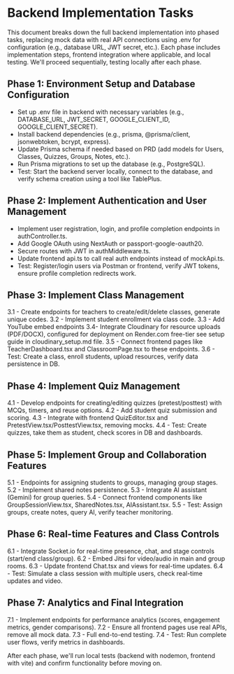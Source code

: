 # Backend Implementation Tasks

This document breaks down the full backend implementation into phased tasks, replacing mock data with real API connections using .env for configuration (e.g., database URL, JWT secret, etc.). Each phase includes implementation steps, frontend integration where applicable, and local testing. We'll proceed sequentially, testing locally after each phase.

## Phase 1: Environment Setup and Database Configuration
- Set up .env file in backend with necessary variables (e.g., DATABASE_URL, JWT_SECRET, GOOGLE_CLIENT_ID, GOOGLE_CLIENT_SECRET).
- Install backend dependencies (e.g., prisma, @prisma/client, jsonwebtoken, bcrypt, express).
- Update Prisma schema if needed based on PRD (add models for Users, Classes, Quizzes, Groups, Notes, etc.).
- Run Prisma migrations to set up the database (e.g., PostgreSQL).
- Test: Start the backend server locally, connect to the database, and verify schema creation using a tool like TablePlus.

## Phase 2: Implement Authentication and User Management
- Implement user registration, login, and profile completion endpoints in authController.ts.
- Add Google OAuth using NextAuth or passport-google-oauth20.
- Secure routes with JWT in authMiddleware.ts.
- Update frontend api.ts to call real auth endpoints instead of mockApi.ts.
- Test: Register/login users via Postman or frontend, verify JWT tokens, ensure profile completion redirects work.

## Phase 3: Implement Class Management
3.1 - Create endpoints for teachers to create/edit/delete classes, generate unique codes.
3.2 - Implement student enrollment via class code.
3.3 - Add YouTube embed endpoints
3.4- Integrate Cloudinary for resource uploads (PDF/DOCX), configured for deployment on Render.com free-tier  see setup guide in cloudinary_setup.md file.
3.5 - Connect frontend pages like TeacherDashboard.tsx and ClassroomPage.tsx to these endpoints.
3.6 - Test: Create a class, enroll students, upload resources, verify data persistence in DB.

## Phase 4: Implement Quiz Management
4.1 - Develop endpoints for creating/editing quizzes (pretest/posttest) with MCQs, timers, and reuse options.
4.2 - Add student quiz submission and scoring.
4.3 - Integrate with frontend QuizEditor.tsx and PretestView.tsx/PosttestView.tsx, removing mocks.
4.4 - Test: Create quizzes, take them as student, check scores in DB and dashboards.

## Phase 5: Implement Group and Collaboration Features
5.1 - Endpoints for assigning students to groups, managing group stages.
5.2 - Implement shared notes persistence.
5.3 - Integrate AI assistant (Gemini) for group queries.
5.4 - Connect frontend components like GroupSessionView.tsx, SharedNotes.tsx, AIAssistant.tsx.
5.5 - Test: Assign groups, create notes, query AI, verify teacher monitoring.

## Phase 6: Real-time Features and Class Controls
6.1 - Integrate Socket.io for real-time presence, chat, and stage controls (start/end class/group).
6.2 - Embed Jitsi for video/audio in main and group rooms.
6.3 - Update frontend Chat.tsx and views for real-time updates.
6.4 - Test: Simulate a class session with multiple users, check real-time updates and video.

## Phase 7: Analytics and Final Integration
7.1 - Implement endpoints for performance analytics (scores, engagement metrics, gender comparisons).
7.2 - Ensure all frontend pages use real APIs, remove all mock data.
7.3 - Full end-to-end testing.
7.4 - Test: Run complete user flows, verify metrics in dashboards.

After each phase, we'll run local tests (backend with nodemon, frontend with vite) and confirm functionality before moving on.